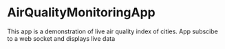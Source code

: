 # AirQualityMonitoringApp
 This app is a demonstration of live air quality index of cities. App subscibe to a web socket and displays live data
